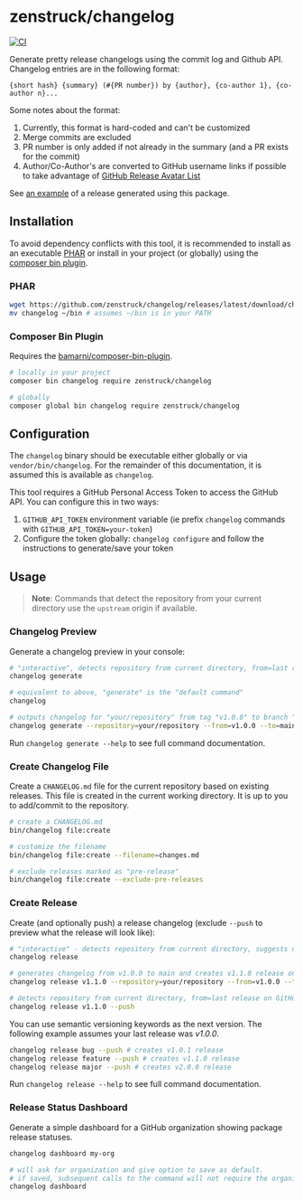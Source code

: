 # zenstruck/changelog

[![CI](https://github.com/zenstruck/changelog/actions/workflows/ci.yml/badge.svg)](https://github.com/zenstruck/changelog/actions/workflows/ci.yml)

Generate pretty release changelogs using the commit log and Github API. Changelog entries are in the following
format:

```
{short hash} {summary} (#{PR number}) by {author}, {co-author 1}, {co-author n}...
```

Some notes about the format:
1. Currently, this format is hard-coded and can't be customized
2. Merge commits are excluded
3. PR number is only added if not already in the summary (and a PR exists for the commit)
4. Author/Co-Author's are converted to GitHub username links if possible to take advantage
   of [GitHub Release Avatar List](https://github.blog/changelog/2021-09-14-releases-now-have-an-avatar-list/)

See [an example](https://github.com/zenstruck/foundry/releases/tag/v1.13.3) of a release generated using this package.

## Installation

To avoid dependency conflicts with this tool, it is recommended to install as an executable [PHAR](#phar) or install in
your project (or globally) using the [composer bin plugin](#composer-bin-plugin).

### PHAR

```bash
wget https://github.com/zenstruck/changelog/releases/latest/download/changelog.phar -O changelog && chmod +x changelog
mv changelog ~/bin # assumes ~/bin is in your PATH
```

### Composer Bin Plugin

Requires the [bamarni/composer-bin-plugin](https://github.com/bamarni/composer-bin-plugin).

```bash
# locally in your project
composer bin changelog require zenstruck/changelog

# globally
composer global bin changelog require zenstruck/changelog
```

## Configuration

The `changelog` binary should be executable either globally or via `vendor/bin/changelog`. For the remainder of this
documentation, it is assumed this is available as `changelog`.

This tool requires a GitHub Personal Access Token to access the GitHub API. You can configure this in two ways:
1. `GITHUB_API_TOKEN` environment variable (ie prefix `changelog` commands with `GITHUB_API_TOKEN=your-token`)
2. Configure the token globally: `changelog configure` and follow the instructions to generate/save your token

## Usage

> **Note**: Commands that detect the repository from your current directory use the `upstream` origin
> if available.

### Changelog Preview

Generate a changelog preview in your console:

```bash
# "interactive", detects repository from current directory, from=last release on GitHub, to=default branch
changelog generate

# equivalent to above, "generate" is the "default command"
changelog

# outputs changelog for "your/repository" from tag "v1.0.0" to branch "main"
changelog generate --repository=your/repository --from=v1.0.0 --to=main
```

Run `changelog generate --help` to see full command documentation.

### Create Changelog File

Create a `CHANGELOG.md` file for the current repository based on existing releases. This
file is created in the current working directory. It is up to you to add/commit to the repository.

```bash
# create a CHANGELOG.md
bin/changelog file:create

# customize the filename
bin/changelog file:create --filename=changes.md

# exclude releases marked as "pre-release"
bin/changelog file:create --exclude-pre-releases
```

### Create Release

Create (and optionally push) a release changelog (exclude `--push` to preview what the release will look like):

```bash
# "interactive" - detects repository from current directory, suggests next version
changelog release

# generates changelog from v1.0.0 to main and creates v1.1.0 release on GitHub that has the changelog as the body
changelog release v1.1.0 --repository=your/repository --from=v1.0.0 --target=main --push

# detects repository from current directory, from=last release on GitHub, target=default branch
changelog release v1.1.0 --push
```

You can use semantic versioning keywords as the next version. The following example assumes your last release was
_v1.0.0_.

```bash
changelog release bug --push # creates v1.0.1 release
changelog release feature --push # creates v1.1.0 release
changelog release major --push # creates v2.0.0 release
```

Run `changelog release --help` to see full command documentation.

### Release Status Dashboard

Generate a simple dashboard for a GitHub organization showing package release statuses.

```bash
changelog dashboard my-org

# will ask for organization and give option to save as default.
# if saved, subsequent calls to the command will not require the organization argument
changelog dashboard
```
